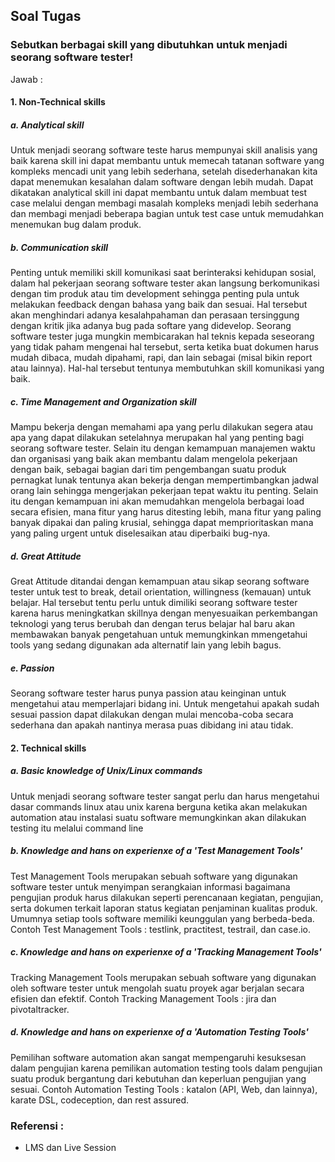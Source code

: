## Soal Tugas
### Sebutkan berbagai skill yang dibutuhkan untuk menjadi seorang software tester!
Jawab : 

#### 1. Non-Technical skills
##### a. Analytical skill 
Untuk menjadi seorang software teste harus mempunyai skill analisis yang baik karena skill ini dapat membantu untuk memecah tatanan software yang kompleks mencadi unit yang lebih sederhana, setelah disederhanakan kita dapat menemukan kesalahan dalam software dengan lebih mudah. Dapat dikatakan analytical skill ini dapat membantu untuk dalam membuat test case melalui dengan membagi masalah kompleks menjadi lebih sederhana dan membagi menjadi beberapa bagian untuk test case untuk memudahkan menemukan bug dalam produk.
##### b. Communication skill
Penting untuk memiliki skill komunikasi saat berinteraksi kehidupan sosial, dalam hal pekerjaan seorang software tester akan langsung berkomunikasi dengan tim produk atau tim development sehingga penting pula untuk melakukan feedback dengan bahasa yang baik dan sesuai. Hal tersebut akan menghindari adanya kesalahpahaman dan perasaan tersinggung dengan kritik jika adanya bug pada softare yang didevelop. Seorang software tester juga mungkin membicarakan hal teknis kepada seseorang yang tidak paham mengenai hal tersebut, serta ketika buat dokumen harus mudah dibaca, mudah dipahami, rapi, dan lain sebagai (misal bikin report atau lainnya). Hal-hal tersebut tentunya membutuhkan skill komunikasi yang baik.
##### c. Time Management and Organization skill
Mampu bekerja dengan memahami apa yang perlu dilakukan segera atau apa yang dapat dilakukan setelahnya merupakan hal yang penting bagi seorang software tester. Selain itu dengan kemampuan manajemen waktu dan organisasi yang baik akan membantu dalam mengelola pekerjaan dengan baik, sebagai bagian dari tim pengembangan suatu produk pernagkat lunak tentunya akan bekerja dengan mempertimbangkan jadwal orang lain sehingga mengerjakan pekerjaan tepat waktu itu penting. Selain itu dengan kemampuan ini akan memudahkan mengelola berbagai load secara efisien, mana fitur yang harus ditesting lebih, mana fitur yang paling banyak dipakai dan paling krusial, sehingga dapat memprioritaskan mana yang paling urgent untuk diselesaikan atau diperbaiki bug-nya. 
##### d. Great Attitude
Great Attitude ditandai dengan kemampuan atau sikap seorang software tester untuk test to break, detail orientation, willingness (kemauan) untuk belajar. Hal tersebut tentu perlu untuk dimiliki seorang software tester karena harus meningkatkan skillnya dengan menyesuaikan perkembangan teknologi yang terus berubah dan dengan terus belajar hal baru akan membawakan banyak pengetahuan untuk memungkinkan mmengetahui tools yang sedang digunakan ada alternatif lain yang lebih bagus.
##### e. Passion
Seorang software tester harus punya passion atau keinginan untuk mengetahui atau memperlajari bidang ini. Untuk mengetahui apakah sudah sesuai passion dapat dilakukan dengan mulai mencoba-coba secara sederhana dan apakah nantinya merasa puas dibidang ini atau tidak. 

#### 2. Technical skills
##### a. Basic knowledge of Unix/Linux commands
Untuk menjadi seorang software tester sangat perlu dan harus mengetahui dasar commands linux atau unix karena berguna ketika akan melakukan automation atau instalasi suatu software memungkinkan akan dilakukan testing itu melalui command line
##### b. Knowledge and hans on experienxe of a 'Test Management Tools' 
Test Management Tools merupakan sebuah software yang digunakan software tester untuk menyimpan serangkaian informasi bagaimana pengujian produk harus dilakukan seperti perencanaan kegiatan, pengujian, serta dokumen terkait laporan status kegiatan penjaminan kualitas produk. Umumnya setiap tools software memiliki keunggulan yang berbeda-beda. Contoh Test Management Tools : testlink, practitest, testrail, dan case.io.
##### c. Knowledge and hans on experienxe of a 'Tracking Management Tools'
Tracking Management Tools merupakan sebuah software yang digunakan oleh software tester untuk mengolah suatu proyek agar berjalan secara efisien dan efektif. Contoh Tracking Management Tools : jira dan pivotaltracker.
##### d. Knowledge and hans on experienxe of a 'Automation Testing Tools'
 Pemilihan software automation akan sangat mempengaruhi kesuksesan dalam pengujian karena pemilikan automation testing tools dalam pengujian suatu produk bergantung dari kebutuhan dan keperluan pengujian yang sesuai. Contoh Automation Testing Tools : katalon (API, Web, dan lainnya), karate DSL, codeception, dan rest assured.

### Referensi : 
- LMS dan Live Session
